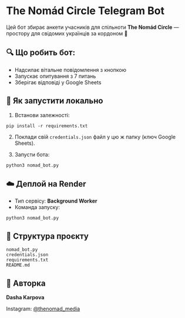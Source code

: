 # The Nomád Circle Telegram Bot

Цей бот збирає анкети учасників для спільноти **The Nomád Circle** — простору для свідомих українців за кордоном 🪿

## 🔍 Що робить бот:
- Надсилає вітальне повідомлення з кнопкою
- Запускає опитування з 7 питань
- Зберігає відповіді у Google Sheets

## 🚀 Як запустити локально

1. Встанови залежності:
```
pip install -r requirements.txt
```

2. Поклади свій `credentials.json` файл у цю ж папку (ключ Google Sheets).

3. Запусти бота:
```
python3 nomad_bot.py
```

## ☁️ Деплой на Render

- Тип сервісу: **Background Worker**
- Команда запуску:
```
python3 nomad_bot.py
```

## 📁 Структура проєкту
```
nomad_bot.py
credentials.json
requirements.txt
README.md
```

## 🧵 Авторка
**Dasha Karpova**

Instagram: [@thenomad_media](https://www.instagram.com/thenomad_media/)